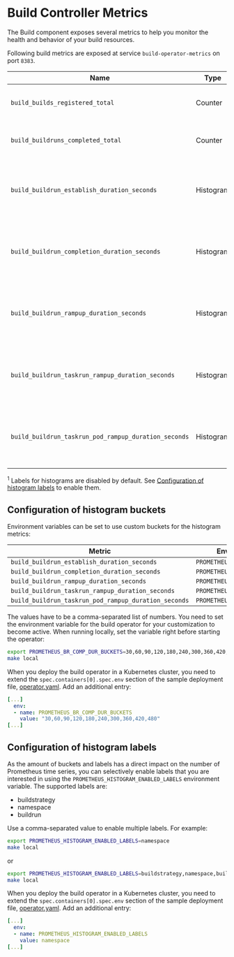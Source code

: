 <!--
Copyright The Shipwright Contributors

SPDX-License-Identifier: Apache-2.0
-->

# Build Controller Metrics

The Build component exposes several metrics to help you monitor the health and behavior of your build resources.

Following build metrics are exposed at service `build-operator-metrics` on port `8383`.

| Name | Type | Description | Labels | Status |
| ---- | ---- | ----------- | ------ | ------ |
| `build_builds_registered_total` | Counter | Number of total registered Builds. | buildstrategy=<build_buildstrategy_name> | experimental |
| `build_buildruns_completed_total` | Counter | Number of total completed BuildRuns. | buildstrategy=<build_buildstrategy_name> | experimental |
| `build_buildrun_establish_duration_seconds` | Histogram | BuildRun establish duration in seconds. | buildstrategy=<build_buildstrategy_name> <sup>1</sup><br>namespace=<buildrun_namespace> <sup>1</sup><br>buildrun=<buildrun_name> <sup>1</sup> | experimental |
| `build_buildrun_completion_duration_seconds` | Histogram | BuildRun completion duration in seconds. | buildstrategy=<build_buildstrategy_name> <sup>1</sup><br>namespace=<buildrun_namespace> <sup>1</sup><br>buildrun=<buildrun_name> <sup>1</sup> | experimental |
| `build_buildrun_rampup_duration_seconds` | Histogram | BuildRun ramp-up duration in seconds | buildstrategy=<build_buildstrategy_name> <sup>1</sup><br>namespace=<buildrun_namespace> <sup>1</sup><br>buildrun=<buildrun_name> <sup>1</sup> | experimental |
| `build_buildrun_taskrun_rampup_duration_seconds` | Histogram | BuildRun taskrun ramp-up duration in seconds. | buildstrategy=<build_buildstrategy_name> <sup>1</sup><br>namespace=<buildrun_namespace> <sup>1</sup><br>buildrun=<buildrun_name> <sup>1</sup> | experimental |
| `build_buildrun_taskrun_pod_rampup_duration_seconds` | Histogram | BuildRun taskrun pod ramp-up duration in seconds. | buildstrategy=<build_buildstrategy_name> <sup>1</sup><br>namespace=<buildrun_namespace> <sup>1</sup><br>buildrun=<buildrun_name> <sup>1</sup> | experimental |

<sup>1</sup> Labels for histograms are disabled by default. See [Configuration of histogram labels](#configuration-of-histogram-labels) to enable them.

## Configuration of histogram buckets

Environment variables can be set to use custom buckets for the histogram metrics:

| Metric                                               | Environment variable               | Default                                  |
| ---------------------------------------------------- | ---------------------------------- | ---------------------------------------- |
| `build_buildrun_establish_duration_seconds`          | `PROMETHEUS_BR_EST_DUR_BUCKETS`    | `0,1,2,3,5,7,10,15,20,30`                |
| `build_buildrun_completion_duration_seconds`         | `PROMETHEUS_BR_COMP_DUR_BUCKETS`   | `50,100,150,200,250,300,350,400,450,500` |
| `build_buildrun_rampup_duration_seconds`             | `PROMETHEUS_BR_RAMPUP_DUR_BUCKETS` | `0,1,2,3,4,5,6,7,8,9,10`                 |
| `build_buildrun_taskrun_rampup_duration_seconds`     | `PROMETHEUS_BR_RAMPUP_DUR_BUCKETS` | `0,1,2,3,4,5,6,7,8,9,10`                 |
| `build_buildrun_taskrun_pod_rampup_duration_seconds` | `PROMETHEUS_BR_RAMPUP_DUR_BUCKETS` | `0,1,2,3,4,5,6,7,8,9,10`                 |

The values have to be a comma-separated list of numbers. You need to set the environment variable for the build operator for your customization to become active. When running locally, set the variable right before starting the operator:

```bash
export PROMETHEUS_BR_COMP_DUR_BUCKETS=30,60,90,120,180,240,300,360,420,480
make local
```

When you deploy the build operator in a Kubernetes cluster, you need to extend the `spec.containers[0].spec.env` section of the sample deployment file, [operator.yaml](../deploy/operator.yaml). Add an additional entry:

```yaml
[...]
  env:
  - name: PROMETHEUS_BR_COMP_DUR_BUCKETS
    value: "30,60,90,120,180,240,300,360,420,480"
[...]
```

## Configuration of histogram labels

As the amount of buckets and labels has a direct impact on the number of Prometheus time series, you can selectively enable labels that you are interested in using the `PROMETHEUS_HISTOGRAM_ENABLED_LABELS` environment variable. The supported labels are:

* buildstrategy
* namespace
* buildrun

Use a comma-separated value to enable multiple labels. For example:

```bash
export PROMETHEUS_HISTOGRAM_ENABLED_LABELS=namespace
make local
```

or

```bash
export PROMETHEUS_HISTOGRAM_ENABLED_LABELS=buildstrategy,namespace,buildrun
make local
```

When you deploy the build operator in a Kubernetes cluster, you need to extend the `spec.containers[0].spec.env` section of the sample deployment file, [operator.yaml](../deploy/operator.yaml). Add an additional entry:

```yaml
[...]
  env:
  - name: PROMETHEUS_HISTOGRAM_ENABLED_LABELS
    value: namespace
[...]
```

